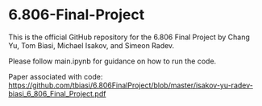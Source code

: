 # 6.806-Final-Project
This is the official GitHub repository for the 6.806 Final Project by Chang Yu,
Tom Biasi, Michael Isakov, and Simeon Radev.

Please follow main.ipynb for guidance on how to run the code.

Paper associated with code:
https://github.com/tbiasi/6.806FinalProject/blob/master/isakov-yu-radev-biasi_6_806_Final_Project.pdf

